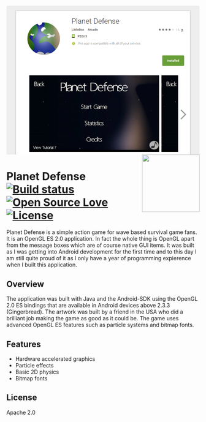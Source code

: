 <img align='middle' src="store.png" />

<img align='right' width='150' height='150' src='https://lh5.ggpht.com/5RsjiPJrTvF8i7MeZ7Xc6CfN7KyeQIqYmJQaqpvwt2tvcJ2tcbPxFsp9wnVwfXvWD-s=w300-rw'/>

# Planet Defense &nbsp; &nbsp; &nbsp; [![Build status](https://travis-ci.org/william-taylor/planet-defense.svg?branch=master)](https://travis-ci.org/william-taylor/planet-defense) [![Open Source Love](https://badges.frapsoft.com/os/v1/open-source.svg?v=102)](https://github.com/ellerbrock/open-source-badge/) [![License](https://img.shields.io/badge/License-Apache%202.0-blue.svg)](https://opensource.org/licenses/Apache-2.0)


Planet Defense is a simple action game for wave based survival game fans. It is an OpenGL ES 2.0 application. In fact the whole thing is OpenGL apart from the message boxes which are of course native GUI items. It was built as I was getting into Android development for the first time and to this day I am still quite proud of it as I only have a year of programming expierence when I built this application.

## Overview

The application was built with Java and the Android-SDK using the OpenGL 2.0 ES bindings that are available in Android devices above 2.3.3 (Gingerbread). The artwork was built by a friend in the USA who did a brilliant job making the game as good as it could be. The game uses advanced OpenGL ES features such as particle systems and bitmap fonts.

## Features

* Hardware accelerated graphics
* Particle effects
* Basic 2D physics
* Bitmap fonts

## License
 
Apache 2.0
